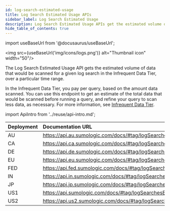 ```yaml
---
id: log-search-estimated-usage
title: Log Search Estimated Usage APIs
sidebar_label: Log Search Estimated Usage
description: Log Search Estimated Usage APIs get the estimated volume of Infrequent Data Tier data scanned for a given log search over a particular time range.
hide_table_of_contents: true
---
```


import useBaseUrl from '@docusaurus/useBaseUrl';

<img src={useBaseUrl('img/icons/logs.png')} alt="Thumbnail icon" width="50"/>

The Log Search Estimated Usage API gets the estimated volume of data that would be scanned for a given log search in the Infrequent Data Tier, over a particular time range.

In the Infrequent Data Tier, you pay per query, based on the amount data scanned. You can use this endpoint to get an estimate of the total data that would be scanned before running a query, and refine your query to scan less data, as necessary. For more information, see [Infrequent Data Tier](/docs/manage/partitions/data-tiers).

import ApiIntro from '../reuse/api-intro.md';

<ApiIntro/>

| Deployment | Documentation URL                                        |
|:------------|:--------------------------------------------------------|
| AU         | https://api.au.sumologic.com/docs/#tag/logSearchesEstimatedUsage  |
| CA         | https://api.ca.sumologic.com/docs/#tag/logSearchesEstimatedUsage  |
| DE         | https://api.de.sumologic.com/docs/#tag/logSearchesEstimatedUsage  |
| EU         | https://api.eu.sumologic.com/docs/#tag/logSearchesEstimatedUsage  |
| FED        | https://api.fed.sumologic.com/docs/#tag/logSearchesEstimatedUsage |
| IN         | https://api.in.sumologic.com/docs/#tag/logSearchesEstimatedUsage  |
| JP         | https://api.jp.sumologic.com/docs/#tag/logSearchesEstimatedUsage  |
| US1        | https://api.sumologic.com/docs/#tag/logSearchesEstimatedUsage     |
| US2        | https://api.us2.sumologic.com/docs/#tag/logSearchesEstimatedUsage |
